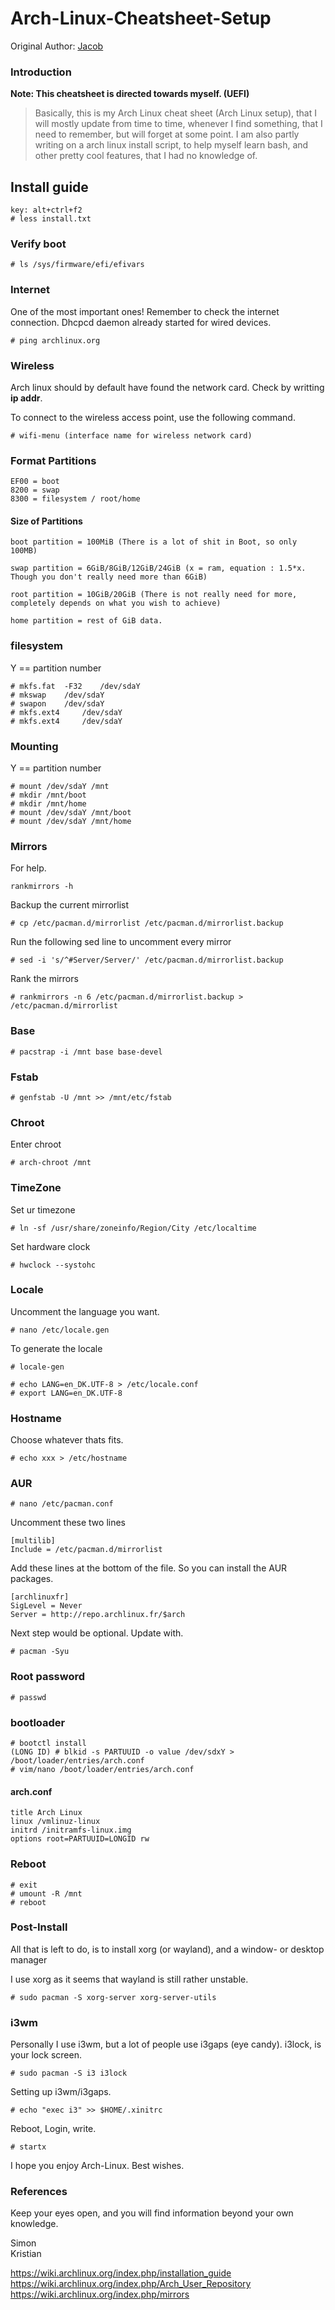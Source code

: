 # Arch-Linux-Cheatsheet-Setup

Original Author: [Jacob](https://github.com/freshfruits)

### Introduction
**Note: This cheatsheet is directed towards myself. (UEFI)**

> Basically, this is my Arch Linux cheat sheet (Arch Linux setup), that I will mostly update from time to time, whenever I find something, that I need to remember, but will forget at some point. 
I am also partly writing on a arch linux install script, to help myself learn bash, and other pretty cool features, that I had no knowledge of. 


## Install guide
```
key: alt+ctrl+f2
# less install.txt
```

###  Verify boot
```
# ls /sys/firmware/efi/efivars
```

###  Internet
One of the most important ones! Remember to check the internet connection. Dhcpcd daemon already started for wired devices.

```
# ping archlinux.org
``` 
### Wireless
Arch linux should by default have found the network card. Check by writting **ip addr**.

To connect to the wireless access point, use the following command.
```
# wifi-menu (interface name for wireless network card)
```

### Format Partitions
```
EF00 = boot
8200 = swap
8300 = filesystem / root/home
```

#### Size of Partitions
```
boot partition = 100MiB (There is a lot of shit in Boot, so only 100MB) 
```

```
swap partition = 6GiB/8GiB/12GiB/24GiB (x = ram, equation : 1.5*x. Though you don't really need more than 6GiB)  
```

```
root partition = 10GiB/20GiB (There is not really need for more, completely depends on what you wish to achieve) 
```

```
home partition = rest of GiB data.   
```

### filesystem
Y == partition number

```
# mkfs.fat 	-F32 	/dev/sdaY
# mkswap 	/dev/sdaY
# swapon 	/dev/sdaY
# mkfs.ext4 	/dev/sdaY
# mkfs.ext4 	/dev/sdaY
```

### Mounting
Y == partition number
```
# mount /dev/sdaY /mnt
# mkdir /mnt/boot
# mkdir /mnt/home
# mount /dev/sdaY /mnt/boot
# mount /dev/sdaY /mnt/home
```

### Mirrors
For help. 
```
rankmirrors -h
```

Backup the current mirrorlist 
```
# cp /etc/pacman.d/mirrorlist /etc/pacman.d/mirrorlist.backup
```

Run the following sed line to uncomment every mirror
```
# sed -i 's/^#Server/Server/' /etc/pacman.d/mirrorlist.backup
```

Rank the mirrors
```
# rankmirrors -n 6 /etc/pacman.d/mirrorlist.backup > /etc/pacman.d/mirrorlist
```

### Base
```
# pacstrap -i /mnt base base-devel
```

### Fstab
```
# genfstab -U /mnt >> /mnt/etc/fstab
```

### Chroot
Enter chroot
```
# arch-chroot /mnt
```

### TimeZone
Set ur timezone
```
# ln -sf /usr/share/zoneinfo/Region/City /etc/localtime
```

Set hardware clock
```
# hwclock --systohc
```

### Locale
Uncomment the language you want.
```
# nano /etc/locale.gen
```

To generate the locale
```
# locale-gen
```

```
# echo LANG=en_DK.UTF-8 > /etc/locale.conf
# export LANG=en_DK.UTF-8
```

### Hostname
Choose whatever thats fits. 
```
# echo xxx > /etc/hostname
```

### AUR
```
# nano /etc/pacman.conf
```

Uncomment these two lines
```
[multilib]
Include = /etc/pacman.d/mirrorlist
```

Add these lines at the bottom of the file. So you can install the AUR packages.
```
[archlinuxfr]
SigLevel = Never
Server = http://repo.archlinux.fr/$arch
```

Next step would be optional. Update with. 
```
# pacman -Syu
```

### Root password
```
# passwd
```

### bootloader 
```
# bootctl install
(LONG ID) # blkid -s PARTUUID -o value /dev/sdxY > /boot/loader/entries/arch.conf
# vim/nano /boot/loader/entries/arch.conf
```
#### arch.conf
```
title Arch Linux
linux /vmlinuz-linux
initrd /initramfs-linux.img
options root=PARTUUID=LONGID rw
```

### Reboot
```
# exit
# umount -R /mnt
# reboot
```

### Post-Install
All that is left to do, is to install xorg (or wayland), and a window- or desktop manager 

I use xorg as it seems that wayland is still rather unstable.
```
# sudo pacman -S xorg-server xorg-server-utils 
```
### i3wm
Personally I use i3wm, but a lot of people use i3gaps (eye candy). i3lock, is your lock screen. 
```
# sudo pacman -S i3 i3lock
```

Setting up i3wm/i3gaps. 
```
# echo "exec i3" >> $HOME/.xinitrc
```
Reboot, Login, write. 
```
# startx
```

I hope you enjoy Arch-Linux. 
Best wishes. 

### References
Keep your eyes open, and you will find information beyond your own knowledge. 

Simon <br>
Kristian

https://wiki.archlinux.org/index.php/installation_guide <br>
https://wiki.archlinux.org/index.php/Arch_User_Repository <br>
https://wiki.archlinux.org/index.php/mirrors
